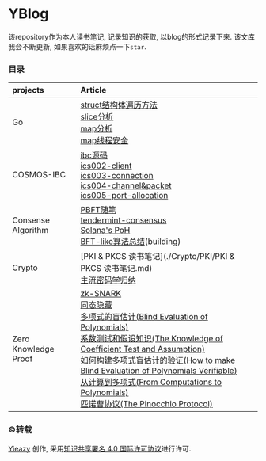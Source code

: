 # YBlog

该repository作为本人读书笔记, 记录知识的获取, 以blog的形式记录下来. 该文库我会不断更新, 如果喜欢的话麻烦点一下`star`.

### 目录
| projects | Article |
| :------ | :----- |
| Go | [struct结构体遍历方法](./golang学习笔记/struct结构体遍历方法.md)<br>[slice分析](./golang学习笔记/slice分析.md)<br>[map分析](./golang学习笔记/map分析.md)<br>[map线程安全](./golang学习笔记/map线程安全.md)|
| COSMOS-IBC | [ibc源码](./ics-读书笔记/ibc源码.md)<br>[ics002-client](./ics-读书笔记/ics002-client.md)<br>[ics003-connection](./ics-读书笔记/ics003-connection.md)<br>[ics004-channel&packet](./ics-读书笔记/ics004-channel&packet.md)<br>[ics005-port-allocation](./ics-读书笔记/ics005-port-allocation.md) |
| Consense Algorithm | [PBFT随笔](./tendermint/PBFT随笔.md)<br>[tendermint-consensus](./tendermint/tendermint_consensus.md)<br> [Solana's PoH](./Consensus_Algorithms/Solana's_PoH.md)<br> [BFT-like算法总结](./Consensus_Algorithms/BFT-like算法总结.md)(building) |
| Crypto |[PKI & PKCS 读书笔记](./Crypto/PKI/PKI & PKCS 读书笔记.md)<br>[主流密码学归纳](./Crypto/主流密码学算法.md)|
| Zero Knowledge Proof |[zk-SNARK](./Crypto/Zero-Knowledger/zk-SNARK.md)<br>[同态隐藏](./Crypto/Zero-Knowledger/1.Homomorphic_Hidings.md)<br>[多项式的盲估计(Blind Evaluation of Polynomials)](./Crypto/Zero-Knowledger/2.Blind_Evaluation_of_Polynomials.md)<br>[系数测试和假设知识(The Knowledge of Coefficient Test and Assumption)](./Crypto/Zero-Knowledger/3.The_Knowledge_of_Coefficient_Test_and_Assumption.md)<br>[如何构建多项式盲估计的验证(How to make Blind Evaluation of Polynomials Verifiable)](./Crypto/Zero-Knowledger/4.How_to_make_Blind_Evaluation_of_Polynomials_Verifiable.md)<br>[从计算到多项式(From Computations to Polynomials)](./Crypto/Zero-Knowledger/5.From_Computations_to_Polynomials.md)<br>[匹诺曹协议(The Pinocchio Protocol)](./Crypto/Zero-Knowledger/6.The_Pinocchio_Protocol.md)|

### :copyright:转载
[Yieazy](https://github.com/Pencil-Yao/YBlog) 创作, 采用[知识共享署名 4.0 国际许可协议](http://creativecommons.org/licenses/by/4.0/)进行许可.

